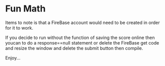 # Fun Math

Items to note is that a FireBase account would need to be created in order for it to work. 

If you decide to run without the function of saving the score online then youcan to do a response==null statement or delete the FireBase get code and resize the window and delete the submit button then compile.

Enjoy...
